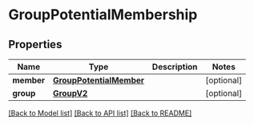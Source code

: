 # GroupPotentialMembership

## Properties
Name | Type | Description | Notes
------------ | ------------- | ------------- | -------------
**member** | [**GroupPotentialMember**](GroupPotentialMember.md) |  | [optional] 
**group** | [**GroupV2**](GroupV2.md) |  | [optional] 

[[Back to Model list]](../README.md#documentation-for-models) [[Back to API list]](../README.md#documentation-for-api-endpoints) [[Back to README]](../README.md)


